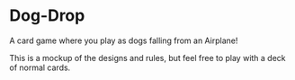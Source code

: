 # Dog-Drop
A card game where you play as dogs falling from an Airplane!

This is a mockup of the designs and rules, but feel free to play with a deck of normal cards.
